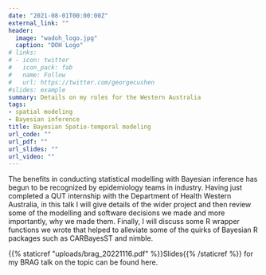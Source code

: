 ```yaml
---
date: "2021-08-01T00:00:00Z"
external_link: ""
header: 
  image: "wadoh_logo.jpg"
  caption: "DOH Logo"
# links:
# - icon: twitter
#   icon_pack: fab
#   name: Follow
#   url: https://twitter.com/georgecushen
#slides: example
summary: Details on my roles for the Western Australia
tags:
- spatial modeling
- Bayesian inference
title: Bayesian Spatio-temporal modeling
url_code: ""
url_pdf: ""
url_slides: ""
url_video: ""
---
```


The benefits in conducting statistical modelling with Bayesian inference has begun to be recognized by epidemiology teams in industry. Having just completed a QUT internship with the Department of Health Western Australia, in this talk I will give details of the wider project and then review some of the modelling and software decisions we made and more importantly, why we made them. Finally, I will discuss some R wrapper functions we wrote that helped to alleviate some of the quirks of Bayesian R packages such as CARBayesST and nimble.  

{{% staticref "uploads/brag_20221116.pdf" %}}Slides{{% /staticref %}} for my BRAG talk on the topic can be found here.
